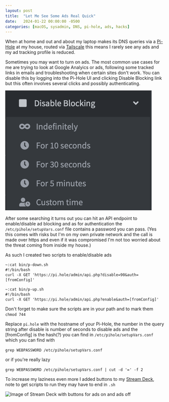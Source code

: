 ```yaml
---
layout: post
title:  "Let Me See Some Ads Real Quick"
date:   2024-01-22 00:00:00 -0500
categories: [macOS, sysadmin, DNS, pi-hole, ads, hacks]
---
```


When at home and out and about my laptop makes its DNS queries via a [Pi-Hole](https://pi-hole.net) at my house, routed via [Tailscale](https://tailscale.com) this means I rarely see any ads and my ad tracking profile is reduced. 

Sometimes you may want to turn on ads. The most common use cases for me are trying to look at Google Analyics or ads, following some tracked links in emails and troubleshooting when certain sites don't work. You can disable this by logging into the Pi-Hole UI and clicking Disable Blocking link but this often involves several clicks and possibly authenticating. 

![Screenshot of the pi-hole disable blocking widget](/images/pi-hole-disable-blocking.png)


After some searching it turns out you can hit an API endpoint to enable/disable ad blocking and as for authentication the `/etc/pihole/setupVars.conf` file contains a password you can pass. (Yes this comes with risks but I'm on my own private network and the call is made over https and even if it was compromised I'm not too worried about the threat coming from inside my house.)

As such I created two scripts to enable/disable ads

```
~:cat bin/p-down.sh
#!/bin/bash
curl -X GET 'https://pi.hole/admin/api.php?disable=90&auth=[fromConfig]'
```

```
~:cat bin/p-up.sh
#!/bin/bash
curl -X GET 'https://pi.hole/admin/api.php?enable&auth=[fromConfig]'
```

Don't forget to make sure the scripts are in your path and to mark them `chmod 744`

Replace `pi.hole` with the hostname of your Pi-Hole, the number in the query string after disable is number of seconds to disable ads and the [fromConfig] is the hash(?) you can find in `/etc/pihole/setupVars.conf` which you can find with 
 
 `grep WEBPASSWORD /etc/pihole/setupVars.conf`
 
 or if you're really lazy 
 
 `grep WEBPASSWORD /etc/pihole/setupVars.conf | cut -d '=' -f 2`

To increase my laziness even more I added buttons to my [Stream Deck](https://www.elgato.com/us/en/p/stream-deck-mk2-black), note to get scripts to run they may have to end in `.sh`

![Image of Stream Deck with buttons for ads on and ads off](/images/stream-deck-ads.png)